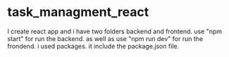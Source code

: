 # task_managment_react
I create react app and i have two folders backend and frontend. use "npm start" for run the backend. as well as use "npm run dev" for run the frondend. i used packages. it include the package.json file.
